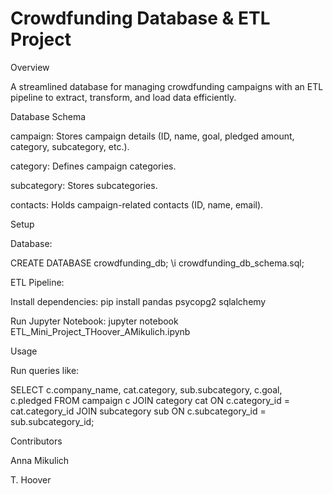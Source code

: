 # Crowdfunding Database & ETL Project

Overview

A streamlined database for managing crowdfunding campaigns with an ETL pipeline to extract, transform, and load data efficiently.

Database Schema

campaign: Stores campaign details (ID, name, goal, pledged amount, category, subcategory, etc.).

category: Defines campaign categories.

subcategory: Stores subcategories.

contacts: Holds campaign-related contacts (ID, name, email).



Setup

Database:

CREATE DATABASE crowdfunding_db;
\i crowdfunding_db_schema.sql;

ETL Pipeline:

Install dependencies: pip install pandas psycopg2 sqlalchemy

Run Jupyter Notebook: jupyter notebook ETL_Mini_Project_THoover_AMikulich.ipynb

Usage

Run queries like:

SELECT c.company_name, cat.category, sub.subcategory, c.goal, c.pledged 
FROM campaign c
JOIN category cat ON c.category_id = cat.category_id 
JOIN subcategory sub ON c.subcategory_id = sub.subcategory_id;

Contributors

Anna Mikulich

T. Hoover
